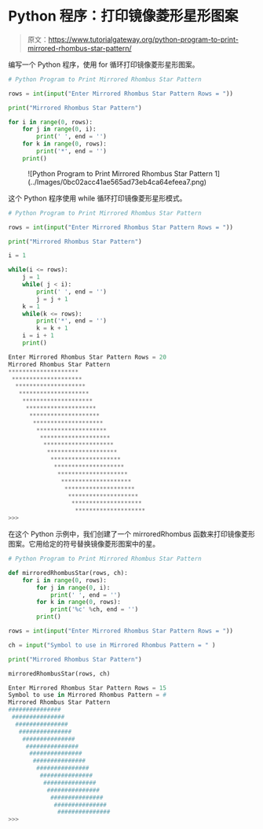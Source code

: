 # Python 程序：打印镜像菱形星形图案

> 原文：<https://www.tutorialgateway.org/python-program-to-print-mirrored-rhombus-star-pattern/>

编写一个 Python 程序，使用 for 循环打印镜像菱形星形图案。

```py
# Python Program to Print Mirrored Rhombus Star Pattern

rows = int(input("Enter Mirrored Rhombus Star Pattern Rows = "))

print("Mirrored Rhombus Star Pattern") 

for i in range(0, rows):
    for j in range(0, i):
        print(' ', end = '')
    for k in range(0, rows):
        print('*', end = '')
    print()
```

<figure class="wp-block-image size-large">![Python Program to Print Mirrored Rhombus Star Pattern 1](../Images/0bc02acc41ae565ad73eb4ca64efeea7.png)</figure>

这个 Python 程序使用 while 循环打印镜像菱形星形模式。

```py
# Python Program to Print Mirrored Rhombus Star Pattern

rows = int(input("Enter Mirrored Rhombus Star Pattern Rows = "))

print("Mirrored Rhombus Star Pattern") 

i = 1

while(i <= rows):
    j = 1
    while( j < i):
        print(' ', end = '')
        j = j + 1
    k = 1
    while(k <= rows):
        print('*', end = '')
        k = k + 1
    i = i + 1
    print()
```

```py
Enter Mirrored Rhombus Star Pattern Rows = 20
Mirrored Rhombus Star Pattern
********************
 ********************
  ********************
   ********************
    ********************
     ********************
      ********************
       ********************
        ********************
         ********************
          ********************
           ********************
            ********************
             ********************
              ********************
               ********************
                ********************
                 ********************
                  ********************
                   ********************
>>> 
```

在这个 Python 示例中，我们创建了一个 mirroredRhombus 函数来打印镜像菱形图案。它用给定的符号替换镜像菱形图案中的星。

```py
# Python Program to Print Mirrored Rhombus Star Pattern

def mirroredRhombusStar(rows, ch):
    for i in range(0, rows):
        for j in range(0, i):
            print(' ', end = '')
        for k in range(0, rows):
            print('%c' %ch, end = '')
        print()

rows = int(input("Enter Mirrored Rhombus Star Pattern Rows = "))

ch = input("Symbol to use in Mirrored Rhombus Pattern = " )

print("Mirrored Rhombus Star Pattern")

mirroredRhombusStar(rows, ch)
```

```py
Enter Mirrored Rhombus Star Pattern Rows = 15
Symbol to use in Mirrored Rhombus Pattern = #
Mirrored Rhombus Star Pattern
###############
 ###############
  ###############
   ###############
    ###############
     ###############
      ###############
       ###############
        ###############
         ###############
          ###############
           ###############
            ###############
             ###############
              ###############
>>> 
```
